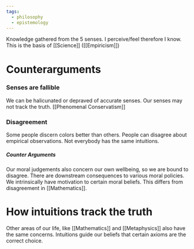 ```yaml
---
tags:
  - philosophy
  - epistemology
---
```

Knowledge gathered from the 5 senses.
I perceive/feel therefore I know.
This is the basis of [[Science]] ([[Empiricism]])
# Counterarguments
### Senses are fallible
We can be halicunated or depraved of accurate senses.
Our senses may not track the truth.
[[Phenomenal Conservatism]]
### Disagreement
Some people discern colors better than others.
People can disagree about empirical observations.
Not everybody has the same intuitions.
##### Counter Arguments
Our moral judgements also concern our own wellbeing, so we are bound to disagree.
There are downstream consequences to various moral policies.
We intrinsically have motivation to certain moral beliefs.
This differs from disagreement in [[Mathematics]].
# How intuitions track the truth
Other areas of our life, like [[Mathematics]] and [[Metaphysics]] also have the same concerns.
Intuitions guide our beliefs that certain axioms are the correct choice.
